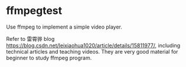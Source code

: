 # ffmpegtest
Use ffmpeg to implement a simple video player.  

Refer to 雷霄骅 blog https://blog.csdn.net/leixiaohua1020/article/details/15811977/, including technical articles and teaching videos. They are very good material for beginner to study ffmpeg program. 

